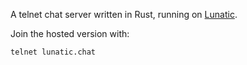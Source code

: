 A telnet chat server written in Rust, running on [Lunatic](https://github.com/lunatic-solutions/lunatic).

Join the hosted version with:

```bash
telnet lunatic.chat
```
